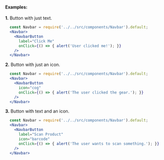 #### Examples:

__1.__ Button with just text.

```jsx
  const Navbar = require('../../src/components/Navbar').default;
  <Navbar>
    <NavbarButton
      label="Click Me"
      onClick={() => { alert('User clicked me!'); }}
    />
  </Navbar>
```
__2.__ Button with just an icon.

```jsx
  const Navbar = require('../../src/components/Navbar').default;
  <Navbar>
    <NavbarButton
      icon="cog"
      onClick={() => { alert('The user clicked the gear.'); }}
    />
  </Navbar>
```
__3.__ Button with text and an icon.

```jsx
  const Navbar = require('../../src/components/Navbar').default;
  <Navbar>
    <NavbarButton
      label="Scan Product"
      icon="barcode"
      onClick={() => { alert('The user wants to scan something.'); }}
    />
  </Navbar>
```
